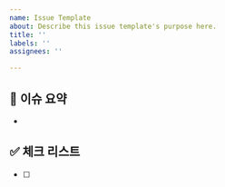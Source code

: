 ```yaml
---
name: Issue Template
about: Describe this issue template's purpose here.
title: ''
labels: ''
assignees: ''

---
```


## 🌿 이슈 요약

<!-- 이유에 대해 설명해주세요. -->
- 

## ✅ 체크 리스트

<!-- 해야 할 일을 적어주세요. -->

- [ ]
